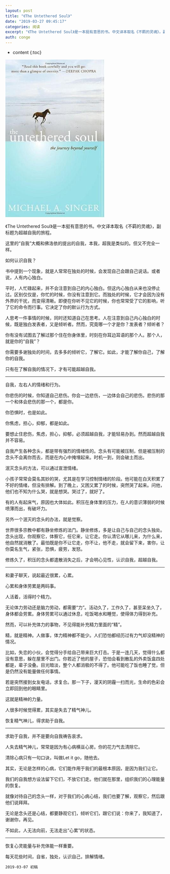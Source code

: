 ```yaml
---
layout: post
title: "《The Untethered Soul》"
date: "2019-03-27 09:45:17"
categories: 阅读
excerpt: "《The Untethered Soul》是一本挺有意思的书。中文译本取名《不羁的灵魂》，副标题为超越自我的旅程。 这里的“自我”大概和佛洛依的..."
auth: conge
---
```

* content
{:toc}

![The Untethered Soul](/assets/images/阅读/118382-4ba4f2113861f41a.png)

《The Untethered Soul》是一本挺有意思的书。中文译本取名《不羁的灵魂》，副标题为超越自我的旅程。

这里的“自我”大概和佛洛依的提出的自我，本我，超我是类似的。但又不完全一样。

如何认识自我？

书中提到一个现象，就是人常常在独处的时候，会发现自己会跟自己说话。或者说，人有内心独白。

平时，人忙碌起来，并不会注意到自己的内心独白。但这内心独白从来也没停止过。区别仅仅是，你忙的时候，你没有注意到它。而独处的时候，它才会因为没有外界的干扰，而变得清晰。即便在你听不见它的时候，你也常常受了它的影响，听了它的命令而行事。它决定了你的默认行为方式。

人思考一件事情的时候，同时还知道自己在思考。人在注意到自己内心独白的时候，既是独白发表者，又是倾听者。然而，究竟哪一个才是你？发表者？倾听者？

你有没有试图去了解过那个住在你身体里，时刻在你耳边耳语的那个人。那个人，就是你的“自我”？

你需要多谢独处的时间，去多多的倾听它，了解它。如此，才能了解你自己，了解你的自我。

只有在了解自我的情况下，才有可能超越自我。

----

自我，左右人的情绪和行为。

你悲伤的时候，你知道自己悲伤。你会一边悲伤，一边体会自己的悲伤。悲伤的那一个和体会悲伤的那一个，都是你。

你恐惧时，也是如此。

你焦虑，担心，抑郁，都是如此。

要想止住悲伤，焦虑，担心，抑郁，必须超越自我，才能轻易办到。然而超越自我并不容易。

自我产生各种念头，都是带有强烈的情绪性的。念头有可能被压制，但是被压制的念头不会离你而去，而是在内心中掩埋起来。时机一到，则会破土而出。

泯灭念头的方法，可以通过宣泄情绪。

小孩子常常会莫名其妙的哭，尤其是在学习控制情绪的阶段。他可能在白天积累了不好的情绪，但没有排解。到了晚上，又困又累了的时候，突然哭了起来。问他，他们也不知为什么哭，就是想哭。哭过了，就好了。

有的人有起床气，原因也大体如此。积压在身体里的压力，在人的意识薄弱的时候喷薄而出，有破坏力。

另外一个泯灭的念头的办法，就是觉察。

世界很多宗教中都有静坐修炼的法门。静坐修炼，多是让自己与自己的念头独处。念头出现，你观察它，体察它，任它来，让它走。你认清它从哪儿来，为什么来，他自然就消散了。最怕既是你不让它走，你不让，他不走，就会留下来，害你，让你莫名生气，紧张，恐惧，疲劳，发怒。

修炼久了，积压的念头都遣散消失之后，才会明心见性，认识自我，超越自我。

----

和妻子聊天，说起最近很累，心累。

心累和身体劳累是两码事。

人活着，活得时个精力。

无论体力劳动还是脑力劳动，都需要“力”。活动久了，工作久了，甚至呆坐久了，身体都会劳累。身体劳累可以通过休息，吃饭喝水和睡觉，使得体力得到补充。

然而，可以补充体力的事物，不见得能补充精力里面的“精”。

精，就是精神。人做事，体力精神都不能少。人们恐怕都经历过有力气却没精神的情况。

比如，失恋的小伙，会觉得分手给自己带来巨大打击。于是一连几天，觉得什么都没有意思，躲在屋里不出门。你若近了他的屋子，恐怕会看到散乱的外卖饭盒四处都是，辈子没叠。目光暗淡，整个人都消极的不得了。他可能吃了饭也睡了觉，但是仍然没有能量做任何事情。

若是突然接到女友电话，求复合。那一下子，漫天的阴霾一扫而光，生命的色彩会立即回到他的眼睛里。

这就是精神的力量。

人很多时候觉得累，其实是失去了精气神儿。

恢复精气神儿，得求助于自我。

----

求助于自我，并不是要向自我祷告哀求。

人失去精气神儿，常常是因为有心病横亘心房。你的花力气去清除它。

清除心病只有一句口诀，叫做Let it go，随他去。

其实，无论是怎样的心病，它们能作用于我们的最根本原因，是因为我们让它。

我们的自我想方设法留下它们，不放它们走。他们就在那里，组织我们的心理能量的恢复。

就像对待自己的念头一样，对于我们的心病心结，我们也要了解，观察它，然后跟他们说拜拜。

无论是念头还是心结，都要静观它们，倾听它们，跟它们说：你来了，我知道了，谢谢你，再见。

不如此，人无法向前，无法走出“心累”的状态。

----

恢复心灵能量与补充体能一样重要。

每天花些时间，自省，独处，认识自己，排解情绪。

```
2019-03-07 初稿
```
